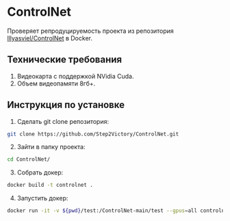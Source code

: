 # ControlNet

Проверяет репродуцируемость проекта из репозитория [lllyasviel/ControlNet](https://github.com/lllyasviel/ControlNet) в Docker.

## Технические требования
1) Видеокарта с поддержкой NVidia Cuda.
2) Объем видеопамяти 8гб+.

## Инструкция по установке

1) Сделать git clone репозитория: 
```bash 
git clone https://github.com/Step2Victory/ControlNet.git
```
2) Зайти в папку проекта:
```bash
cd ControlNet/
```
3) Собрать докер:
```bash 
docker build -t controlnet .
```
4) Запустить докер: 
```bash 
docker run -it -v ${pwd}/test:/ControlNet-main/test --gpus=all controlnet
```

